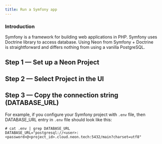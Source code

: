 ```yaml
---
title: Run a Symfony app
---
```


### Introduction

Symfony is a framework for building web applications in PHP. Symfony uses Doctrine library to access database. Using Neon from Symfony + Doctrine is straightforward and differs nothing from using a vanilla PostgreSQL.

## Step 1 — Set up a Neon Project

## Step 2 — Select Project in the UI

## Step 3 — Copy the connection string (DATABASE_URL)

For example, if you configure your Symfony project with `.env` file, then DATABASE_URL entry in `.env` file should look like this:

```shell
# cat .env | grep DATABASE_URL
DATABASE_URL="postgresql://<user>:<password>@<project_id>.cloud.neon.tech:5432/main?charset=utf8"
```
